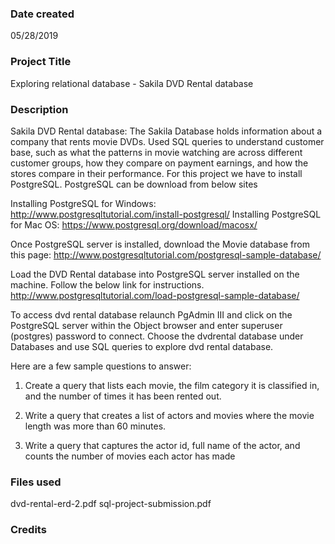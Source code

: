 ### Date created
05/28/2019

### Project Title
Exploring relational database - Sakila DVD Rental database

### Description
Sakila DVD Rental database: The Sakila Database holds information about a company that rents movie DVDs. 
Used SQL queries to understand customer base, such as what the patterns in movie watching are across different
customer groups, how they compare on payment earnings, and how the stores compare in their performance.
For this project we have to install PostgreSQL. PostgreSQL can be download from below sites

Installing PostgreSQL for Windows:
http://www.postgresqltutorial.com/install-postgresql/
Installing PostgreSQL for Mac OS:
https://www.postgresql.org/download/macosx/

Once PostgreSQL server is installed, download the Movie database from this page:
http://www.postgresqltutorial.com/postgresql-sample-database/

Load the DVD Rental database into PostgreSQL server installed on the machine. 
Follow the below link for instructions.
http://www.postgresqltutorial.com/load-postgresql-sample-database/

To access dvd rental database relaunch PgAdmin III and click on the PostgreSQL server within the Object browser
and enter superuser (postgres) password to connect. Choose the dvdrental database under Databases and use
SQL queries to explore dvd rental database.

Here are a few sample questions to answer:

1) Create a query that lists each movie, the film category it is classified in, and the number of times it has been rented out.

2) Write a query that creates a list of actors and movies where the movie length was more than 60 minutes.

3) Write a query that captures the actor id, full name of the actor, and counts the number of movies each actor has made 


### Files used
dvd-rental-erd-2.pdf
sql-project-submission.pdf

### Credits



